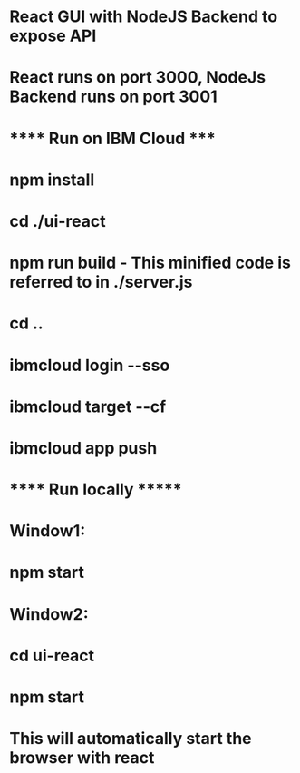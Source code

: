 # React GUI with NodeJS Backend to expose API
# React runs on port 3000, NodeJs Backend runs on port 3001

# **** Run on IBM Cloud ***
# npm install
# cd ./ui-react
# npm run build  -  This minified code is referred to in ./server.js
# cd ..
# ibmcloud login --sso
# ibmcloud target --cf
# ibmcloud app push

# **** Run locally *****
#  Window1:
# npm start   

# Window2:
# cd ui-react  
# npm start
# This will automatically start the browser with react
